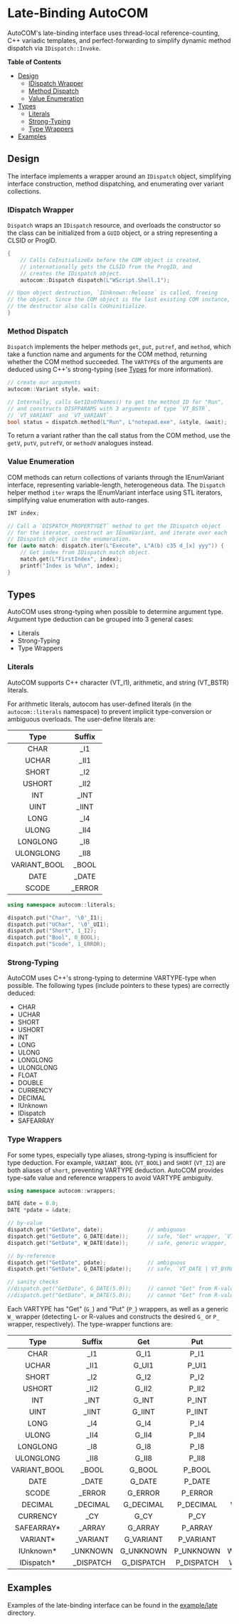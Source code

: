 
Late-Binding AutoCOM
====================

AutoCOM's late-binding interface uses thread-local reference-counting, C++ variadic templates, and perfect-forwarding to simplify dynamic method dispatch via `IDispatch::Invoke`.

**Table of Contents**

- [Design](#desgin)
  - [IDispatch Wrapper](#idispatch-wrapper)
  - [Method Dispatch](#dispparams-generation)
  - [Value Enumeration](#value-enumeration)
- [Types](#types)
  - [Literals](#literals)
  - [Strong-Typing](#strong-typing)
  - [Type Wrappers](#type-wrappers)
- [Examples](#examples)

## Design

The interface implements a wrapper around an `IDispatch` object, simplifying interface construction, method dispatching, and enumerating over variant collections.

### IDispatch Wrapper

`Dispatch` wraps an `IDispatch` resource, and overloads the constructor so the class can be initialized from a `GUID` object, or a string representing a CLSID or ProgID.

```cpp
{
    // Calls CoInitializeEx before the COM object is created, 
    // internationally gets the CLSID from the ProgID, and
    // creates the IDispatch object.
    autocom::Dispatch dispatch(L"WScript.Shell.1");

// Upon object destruction, `IUnknown::Release` is called, freeing
// the object. Since the COM object is the last existing COM instance,
// the destructor also calls CoUninitialize.
}
```

### Method Dispatch

`Dispatch` implements the helper methods `get`, `put`, `putref`, and `method`, which take a function name and arguments for the COM method, returning whether the COM method succeeded. The `VARTYPE`s  of the arguments are deduced using C++'s strong-typing (see [Types](#types) for more information).

```cpp
// create our arguments
autocom::Variant style, wait;

// Internally, calls GetIDsOfNames() to get the method ID for "Run",
// and constructs DISPPARAMS with 3 arguments of type `VT_BSTR`,
// `VT_VARIANT` and `VT_VARIANT`.
bool status = dispatch.method(L"Run", L"notepad.exe", &style, &wait);
```

To return a variant rather than the call status from the COM method, use the `getV`, `putV`, `putrefV`, or `methodV` analogues instead.

### Value Enumeration

COM methods can return collections of variants through the IEnumVariant interface, representing variable-length, heterogeneous data. The `Dispatch` helper method `iter` wraps the IEnumVariant interface using STL iterators, simplifying value enumeration with auto-ranges.

```cpp
INT index;

// Call a `DISPATCH_PROPERTYGET` method to get the IDispatch object
// for the iterator, construct an IEnumVariant, and iterate over each
// IDispatch object in the enumeration.
for (auto match: dispatch.iter(L"Execute", L"A(b) c35 d_[x] yyy")) {
    // Get index from IDispatch match object.
    match.get(L"FirstIndex", index);
    printf("Index is %d\n", index);
}
```

## Types

AutoCOM uses strong-typing when possible to determine argument type. Argument type deduction can be grouped into 3 general cases:

- Literals
- Strong-Typing
- Type Wrappers

### Literals

AutoCOM supports C++ character (VT_I1), arithmetic, and string (VT_BSTR) literals.

For arithmetic literals, autocom has user-defined literals (in the `autocom::literals` namespace) to prevent implicit type-conversion or ambiguous overloads. The user-define literals are:

| Type         | Suffix |
|:------------:|:------:|
| CHAR         | _I1    |
| UCHAR        | _II1   |
| SHORT        | _I2    |
| USHORT       | _II2   |
| INT          | _INT   |
| UINT         | _IINT  |
| LONG         | _I4    |
| ULONG        | _II4   |
| LONGLONG     | _I8    |
| ULONGLONG    | _II8   |
| VARIANT_BOOL | _BOOL  |
| DATE         | _DATE  |
| SCODE        | _ERROR |

```cpp
using namespace autocom::literals;

dispatch.put("Char", '\0'_I1);
dispatch.put("UChar", '\0'_UI1);
dispatch.put("Short", 1_I2);
dispatch.put("Bool", 0_BOOL);
dispatch.put("Scode", 1_ERROR);
```

### Strong-Typing

AutoCOM uses C++'s strong-typing to determine VARTYPE-type when possible. The following types (include pointers to these types) are correctly deduced:

- CHAR
- UCHAR
- SHORT
- USHORT
- INT
- LONG
- ULONG
- LONGLONG
- ULONGLONG
- FLOAT
- DOUBLE
- CURRENCY
- DECIMAL
- IUnknown
- IDispatch
- SAFEARRAY

### Type Wrappers

For some types, especially type aliases, strong-typing is insufficient for type deduction. For example, `VARIANT_BOOL` (`VT_BOOL`) and `SHORT` (`VT_I2`) are both aliases of `short`, preventing VARTYPE deduction. AutoCOM provides type-safe value and reference wrappers to avoid VARTYPE ambiguity.

```cpp
using namespace autocom::wrappers;

DATE date = 0.0;
DATE *pdate = &date;

// by-value
dispatch.get("GetDate", date);              // ambiguous
dispatch.get("GetDate", G_DATE(date));      // safe, "Get" wrapper, `VT_DATE`
dispatch.get("GetDate", W_DATE(date));      // safe, generic wrapper, `VT_DATE`

// by-reference
dispatch.get("GetDate", pdate);             // ambiguous
dispatch.get("GetDate", G_DATE(pdate));     // safe, `VT_DATE | VT_BYREF`

// sanity checks
//dispatch.get("GetDate", G_DATE(5.0));     // cannot "Get" from R-value, won't compile
//dispatch.get("GetDate", W_DATE(5.0));     // cannot "Get" from R-value, won't compile
```

Each VARTYPE has "Get" (`G_`) and "Put" (`P_`) wrappers, as well as a generic `W_` wrapper (detecting L- or R-values and constructs the desired `G_` or `P_` wrapper, respectively). The type-wrapper functions are:

| Type         | Suffix    | Get        | Put        | Generic    |
|:------------:|:---------:|:----------:|:----------:|:----------:|
| CHAR         | _I1       | G_I1       | P_I1       | W_I1       |
| UCHAR        | _II1      | G_UI1      | P_UI1      | W_UI1      |
| SHORT        | _I2       | G_I2       | P_I2       | W_I2       |
| USHORT       | _II2      | G_II2      | P_II2      | W_II2      |
| INT          | _INT      | G_INT      | P_INT      | W_INT      |
| UINT         | _IINT     | G_IINT     | P_IINT     | W_IINT     |
| LONG         | _I4       | G_I4       | P_I4       | W_I4       |
| ULONG        | _II4      | G_II4      | P_II4      | W_II4      |
| LONGLONG     | _I8       | G_I8       | P_I8       | W_I8       |
| ULONGLONG    | _II8      | G_II8      | P_II8      | W_II8      |
| VARIANT_BOOL | _BOOL     | G_BOOL     | P_BOOL     | W_BOOL     |
| DATE         | _DATE     | G_DATE     | P_DATE     | W_DATE     |
| SCODE        | _ERROR    | G_ERROR    | P_ERROR    | W_ERROR    |
| DECIMAL      | _DECIMAL  | G_DECIMAL  | P_DECIMAL  | W_DECIMAL  |
| CURRENCY     | _CY       | G_CY       | P_CY       | W_CY       |
| SAFEARRAY*   | _ARRAY    | G_ARRAY    | P_ARRAY    | W_ARRAY    |
| VARIANT*     | _VARIANT  | G_VARIANT  | P_VARIANT  | W_VARIANT  |
| IUnknown*    | _UNKNOWN  | G_UNKNOWN  | P_UNKNOWN  | W_UNKNOWN  |
| IDispatch*   | _DISPATCH | G_DISPATCH | P_DISPATCH | W_DISPATCH |

## Examples

Examples of the late-binding interface can be found in the [example/late](/example/late) directory.
